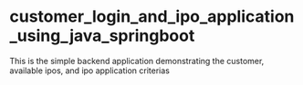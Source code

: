 # customer_login_and_ipo_application_using_java_springboot
This is the simple backend application demonstrating the customer, available ipos, and ipo application criterias
